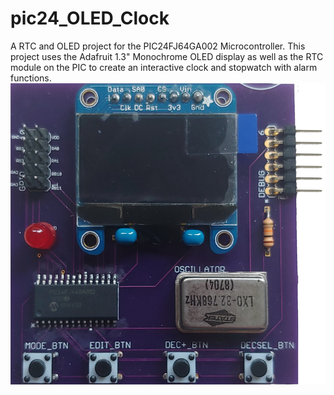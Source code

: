 # pic24_OLED_Clock
A RTC and OLED project for the PIC24FJ64GA002 Microcontroller. This project uses the Adafruit 1.3" Monochrome OLED display as well as the RTC module on the PIC to create an interactive clock and stopwatch with alarm functions.
![Board v1.1](https://github.com/Loubear111/pic24_OLED_Clock/blob/master/board/pic24OLED%20Board%20Assembled%20v1.1.png)



